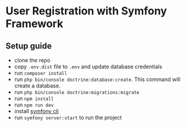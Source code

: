 # User Registration with Symfony Framework

## Setup guide

* clone the repo
* copy `.env.dist` file to `.env` and update database credentials
* run `composer install`
* run `php bin/console doctrine:database:create`. This command will create a database.
* run `php bin/console doctrine:migrations:migrate`
* run `npm install`
* run `npm run dev`
* install [symfony cli](https://symfony.com/download)
* run `symfony server:start` to run the project